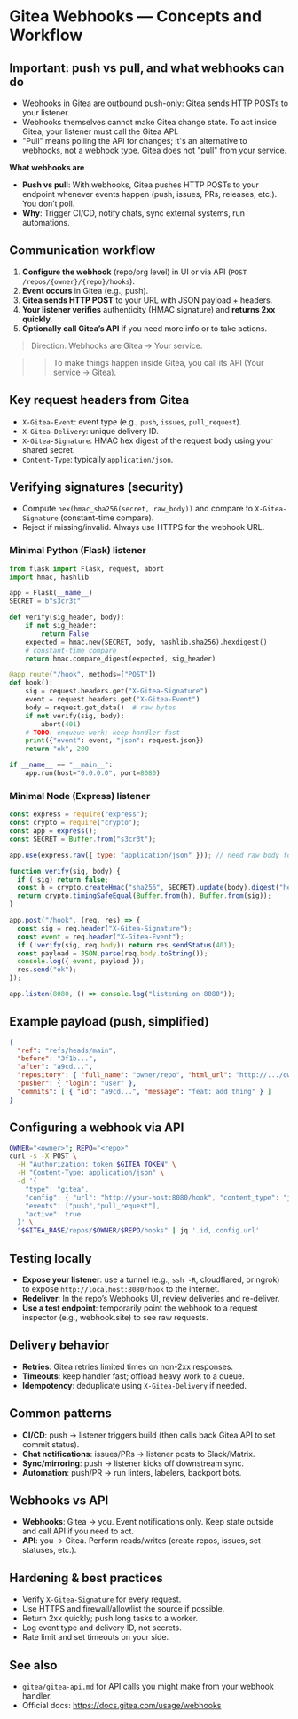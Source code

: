 # Gitea Webhooks — Concepts and Workflow

## Important: push vs pull, and what webhooks can do

- Webhooks in Gitea are outbound push-only: Gitea sends HTTP POSTs to your listener.
- Webhooks themselves cannot make Gitea change state. To act inside Gitea, your listener must call the Gitea API.
- "Pull" means polling the API for changes; it's an alternative to webhooks, not a webhook type. Gitea does not "pull" from your service.

**What webhooks are**

- __Push vs pull__: With webhooks, Gitea pushes HTTP POSTs to your endpoint whenever events happen (push, issues, PRs, releases, etc.). You don’t poll.
- __Why__: Trigger CI/CD, notify chats, sync external systems, run automations.

## Communication workflow

1) __Configure the webhook__ (repo/org level) in UI or via API (`POST /repos/{owner}/{repo}/hooks`).
2) __Event occurs__ in Gitea (e.g., push).
3) __Gitea sends HTTP POST__ to your URL with JSON payload + headers.
4) __Your listener verifies__ authenticity (HMAC signature) and __returns 2xx quickly__.
5) __Optionally call Gitea’s API__ if you need more info or to take actions.

> Direction: Webhooks are Gitea -> Your service.

> > To make things happen inside Gitea, you call its API (Your service -> Gitea).

## Key request headers from Gitea

- `X-Gitea-Event`: event type (e.g., `push`, `issues`, `pull_request`).
- `X-Gitea-Delivery`: unique delivery ID.
- `X-Gitea-Signature`: HMAC hex digest of the request body using your shared secret.
- `Content-Type`: typically `application/json`.

## Verifying signatures (security)

- Compute `hex(hmac_sha256(secret, raw_body))` and compare to `X-Gitea-Signature` (constant-time compare).
- Reject if missing/invalid. Always use HTTPS for the webhook URL.

### Minimal Python (Flask) listener

```python
from flask import Flask, request, abort
import hmac, hashlib

app = Flask(__name__)
SECRET = b"s3cr3t"

def verify(sig_header, body):
    if not sig_header:
        return False
    expected = hmac.new(SECRET, body, hashlib.sha256).hexdigest()
    # constant-time compare
    return hmac.compare_digest(expected, sig_header)

@app.route("/hook", methods=["POST"])
def hook():
    sig = request.headers.get("X-Gitea-Signature")
    event = request.headers.get("X-Gitea-Event")
    body = request.get_data()  # raw bytes
    if not verify(sig, body):
        abort(401)
    # TODO: enqueue work; keep handler fast
    print({"event": event, "json": request.json})
    return "ok", 200

if __name__ == "__main__":
    app.run(host="0.0.0.0", port=8080)
```

### Minimal Node (Express) listener

```js
const express = require("express");
const crypto = require("crypto");
const app = express();
const SECRET = Buffer.from("s3cr3t");

app.use(express.raw({ type: "application/json" })); // need raw body for HMAC

function verify(sig, body) {
  if (!sig) return false;
  const h = crypto.createHmac("sha256", SECRET).update(body).digest("hex");
  return crypto.timingSafeEqual(Buffer.from(h), Buffer.from(sig));
}

app.post("/hook", (req, res) => {
  const sig = req.header("X-Gitea-Signature");
  const event = req.header("X-Gitea-Event");
  if (!verify(sig, req.body)) return res.sendStatus(401);
  const payload = JSON.parse(req.body.toString());
  console.log({ event, payload });
  res.send("ok");
});

app.listen(8080, () => console.log("listening on 8080"));
```

## Example payload (push, simplified)

```json
{
  "ref": "refs/heads/main",
  "before": "3f1b...",
  "after": "a9cd...",
  "repository": { "full_name": "owner/repo", "html_url": "http://.../owner/repo" },
  "pusher": { "login": "user" },
  "commits": [ { "id": "a9cd...", "message": "feat: add thing" } ]
}
```

## Configuring a webhook via API

```bash
OWNER="<owner>"; REPO="<repo>"
curl -s -X POST \
  -H "Authorization: token $GITEA_TOKEN" \
  -H "Content-Type: application/json" \
  -d '{
    "type": "gitea",
    "config": { "url": "http://your-host:8080/hook", "content_type": "json", "secret": "s3cr3t" },
    "events": ["push","pull_request"],
    "active": true
  }' \
  "$GITEA_BASE/repos/$OWNER/$REPO/hooks" | jq '.id,.config.url'
```

## Testing locally

- __Expose your listener__: use a tunnel (e.g., `ssh -R`, cloudflared, or ngrok) to expose `http://localhost:8080/hook` to the internet.
- __Redeliver__: In the repo’s Webhooks UI, review deliveries and re-deliver.
- __Use a test endpoint__: temporarily point the webhook to a request inspector (e.g., webhook.site) to see raw requests.

## Delivery behavior

- __Retries__: Gitea retries limited times on non-2xx responses.
- __Timeouts__: keep handler fast; offload heavy work to a queue.
- __Idempotency__: deduplicate using `X-Gitea-Delivery` if needed.

## Common patterns

- __CI/CD__: push -> listener triggers build (then calls back Gitea API to set commit status).
- __Chat notifications__: issues/PRs -> listener posts to Slack/Matrix.
- __Sync/mirroring__: push -> listener kicks off downstream sync.
- __Automation__: push/PR -> run linters, labelers, backport bots.

## Webhooks vs API

- __Webhooks__: Gitea -> you. Event notifications only. Keep state outside and call API if you need to act.
- __API__: you -> Gitea. Perform reads/writes (create repos, issues, set statuses, etc.).

## Hardening & best practices

- Verify `X-Gitea-Signature` for every request.
- Use HTTPS and firewall/allowlist the source if possible.
- Return 2xx quickly; push long tasks to a worker.
- Log event type and delivery ID, not secrets.
- Rate limit and set timeouts on your side.

## See also

- `gitea/gitea-api.md` for API calls you might make from your webhook handler.
- Official docs: https://docs.gitea.com/usage/webhooks
